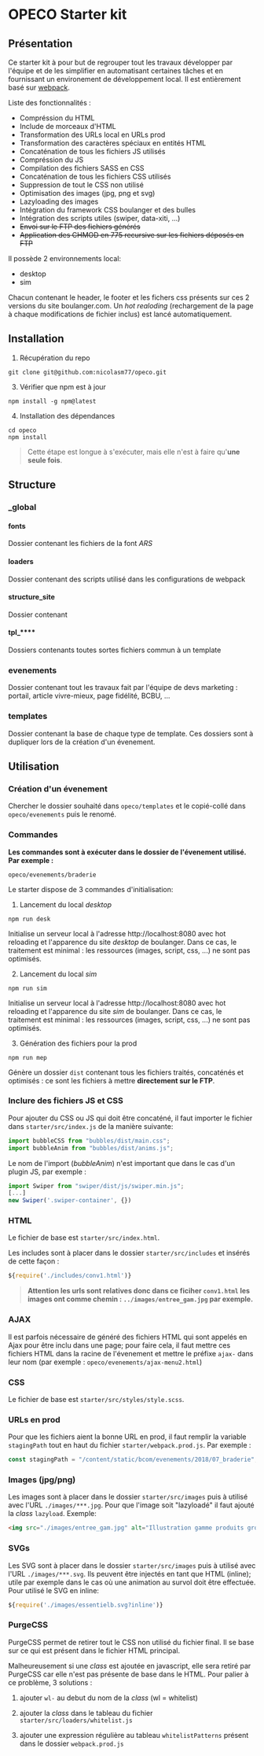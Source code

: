 # OPECO Starter kit

## Présentation
Ce starter kit à pour but de regrouper tout les travaux développer par l'équipe et de les simplifier en automatisant certaines tâches et en fournissant un environement de développement local.
Il est entièrement basé sur [webpack](https://webpack.js.org/).

Liste des fonctionnalités :
* Compréssion du HTML
* Include de morceaux d'HTML
* Transformation des URLs local en URLs prod
* Transformation des caractères spéciaux en entités HTML
* Concaténation de tous les fichiers JS utilisés
* Compréssion du JS
* Compilation des fichiers SASS en CSS
* Concaténation de tous les fichiers CSS utilisés
* Suppression de tout le CSS non utilisé
* Optimisation des images (jpg, png et svg)
* Lazyloading des images
* Intégration du framework CSS boulanger et des bulles
* Intégration des scripts utiles (swiper, data-xiti, ...)
* ~~Envoi sur le FTP des fichiers générés~~
* ~~Application des CHMOD en 775 recursive sur les fichiers déposés en FTP~~

Il possède 2 environnements local:
* desktop
* sim

Chacun contenant le header, le footer et les fichers css présents sur ces 2 versions du site boulanger.com. Un *hot realoding* (rechargement de la page à chaque modifications de fichier inclus) est lancé automatiquement.


## Installation

1. Récupération du repo
```
git clone git@github.com:nicolasm77/opeco.git
```

3. Vérifier que npm est à jour
```
npm install -g npm@latest
```

4. Installation des dépendances
```
cd opeco
npm install
```

> Cette étape est longue à s'exécuter, mais elle n'est à faire qu'**une seule fois**.

## Structure
### _global
#### fonts
Dossier contenant les fichiers de la font _ARS_

#### loaders
Dossier contenant des scripts utilisé dans les configurations de webpack

#### structure_site
Dossier contenant

#### tpl_****
Dossiers contenants toutes sortes fichiers commun à un template

### evenements
Dossier contenant tout les travaux fait par l'équipe de devs marketing : portail, article vivre-mieux, page fidélité, BCBU, ...

### templates
Dossier contenant la base de chaque type de template. Ces dossiers sont à dupliquer lors de la création d'un évenement.

## Utilisation

### Création d'un évenement
Chercher le dossier souhaité dans `opeco/templates` et le copié-collé dans `opeco/evenements` puis le renomé.

### Commandes

**Les commandes sont à exécuter dans le dossier de l'évenement utilisé. Par exemple :**
```
opeco/evenements/braderie
```

Le starter dispose de 3 commandes d'initialisation:

1. Lancement du local *desktop*
```
npm run desk
```
Initialise un serveur local à l'adresse http://localhost:8080 avec hot reloading et l'apparence du site _desktop_ de boulanger. Dans ce cas, le traitement est minimal : les ressources (images, script, css, ...) ne sont pas optimisés.

2. Lancement du local *sim*
```
npm run sim
```
Initialise un serveur local à l'adresse http://localhost:8080 avec hot reloading et l'apparence du site _sim_ de boulanger. Dans ce cas, le traitement est minimal : les ressources (images, script, css, ...) ne sont pas optimisés.

3. Génération des fichiers pour la prod
```
npm run mep
```
Génère un dossier `dist` contenant tous les fichiers traités, concaténés et optimisés : ce sont les fichiers à mettre **directement sur le FTP**.

### Inclure des fichiers JS et CSS
Pour ajouter du CSS ou JS qui doit être concaténé, il faut importer le fichier dans `starter/src/index.js` de la manière suivante:

```js
import bubbleCSS from "bubbles/dist/main.css";
import bubbleAnim from "bubbles/dist/anims.js";
```

Le nom de l'import (*bubbleAnim*) n'est important que dans le cas d'un plugin JS, par exemple :
```js
import Swiper from "swiper/dist/js/swiper.min.js";
[...]
new Swiper('.swiper-container', {})
```

### HTML
Le fichier de base est `starter/src/index.html`.

Les includes sont à placer dans le dossier `starter/src/includes` et insérés de cette façon :

```js
${require('./includes/conv1.html')}
```
> **Attention les urls sont relatives donc dans ce ficiher `conv1.html` les images ont comme chemin : `../images/entree_gam.jpg` par exemple.**

### AJAX
Il est parfois nécessaire de généré des fichiers HTML qui sont appelés en Ajax pour être inclu dans une page; pour faire cela, il faut mettre ces fichiers HTML dans la racine de l'évenement et mettre le préfixe `ajax-` dans leur nom (par exemple : `opeco/evenements/ajax-menu2.html`)

### CSS
Le fichier de base est `starter/src/styles/style.scss`.


### URLs en prod
Pour que les fichiers aient la bonne URL en prod, il faut remplir la variable `stagingPath` tout en haut du fichier `starter/webpack.prod.js`. Par exemple :

```js
const stagingPath = "/content/static/bcom/evenements/2018/07_braderie";
```

### Images (jpg/png)
Les images sont à placer dans le dossier `starter/src/images` puis à utilisé avec l'URL `./images/***.jpg`. Pour que l'image soit "lazyloadé" il faut ajouté la *class* `lazyload`.
Exemple:

```html
<img src="./images/entree_gam.jpg" alt="Illustration gamme produits gros éléctroménager" class="prods__illu lazyload">
```

### SVGs
Les SVG sont à placer dans le dossier `starter/src/images` puis à utilisé avec l'URL `./images/***.svg`. Ils peuvent être injectés en tant que HTML (inline); utile par exemple dans le cas où une animation au survol doit être effectuée.
Pour utilisé le SVG en inline:

```js
${require('./images/essentielb.svg?inline')}
```

### PurgeCSS
PurgeCSS permet de retirer tout le CSS non utilisé du fichier final. Il se base sur ce qui est présent dans le fichier HTML principal.

Malheureusement si une *class* est ajoutée en javascript, elle sera retiré par PurgeCSS car elle n'est pas présente de base dans le HTML.
Pour palier à ce problème, 3 solutions :

1. ajouter `wl-` au debut du nom de la *class* (wl = whitelist)

2. ajouter la *class* dans le tableau du fichier `starter/src/loaders/whitelist.js`

3. ajouter une expression régulière au tableau `whitelistPatterns` présent dans le dossier `webpack.prod.js`
